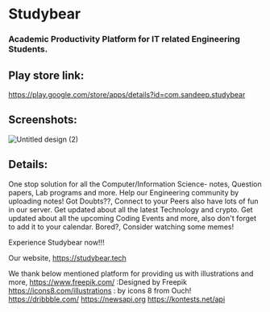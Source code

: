 # Studybear

### Academic Productivity Platform for IT related Engineering Students.

## Play store link:

https://play.google.com/store/apps/details?id=com.sandeep.studybear

## Screenshots:

![Untitled design (2)](https://user-images.githubusercontent.com/90695071/187688775-0c83d2fe-c8cc-4167-848b-4265ce371130.png)

## Details:

One stop solution for all the Computer/Information Science- notes, Question papers, Lab programs and more. 
Help our Engineering community by uploading notes!
Got Doubts??, Connect to your Peers also have lots of fun in our server.
Get updated about all the latest Technology and crypto.
Get updated about all the upcoming Coding Events and more, also don't forget to add it to your calendar.
Bored?, Consider watching some memes!

Experience Studybear now!!!

Our website,
https://studybear.tech

We thank below mentioned platform for providing us with illustrations and more,
https://www.freepik.com/ :Designed by Freepik
https://icons8.com/illustrations : by icons 8 from Ouch!
https://dribbble.com/
https://newsapi.org
https://kontests.net/api


